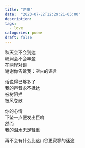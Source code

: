 ```yaml
---
title: "两岸"
date:  "2023-07-22T12:29:21-05:00" 
description: 
tags:
  - love
catogories: poems
draft: false
---
```


秋天会不会到达\
峡涧会不会丰盈\
在两岸对谈\
谢谢你告诉我：空白的语言

话说得已够多了\
我的声音永不抵达\
被树阻拦\
被风卷散

你的心情\
下坠一点便发出巨响\
然而\
我的泪水无足轻重

再不会有什么比这山谷更寂寥的迷途
